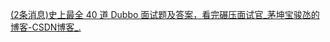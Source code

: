 [(2条消息)史上最全 40 道 Dubbo 面试题及答案，看完碾压面试官_茅坤宝骏氹的博客-CSDN博客_.](https://blog.csdn.net/moakun/article/details/82919804)